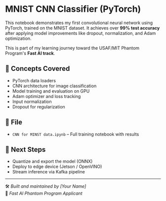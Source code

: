 # MNIST CNN Classifier (PyTorch)

This notebook demonstrates my first convolutional neural network using PyTorch, trained on the MNIST dataset. It achieves over **99% test accuracy** after applying model improvements like dropout, normalization, and Adam optimization.

This is part of my learning journey toward the USAF/MIT Phantom Program's **Fast AI track**.

## 🧠 Concepts Covered
- PyTorch data loaders
- CNN architecture for image classification
- Model training and evaluation on GPU
- Adam optimizer and loss tracking
- Input normalization
- Dropout for regularization

## 📁 File
- `CNN for MINST data.ipynb` – Full training notebook with results

## 🚀 Next Steps
- Quantize and export the model (ONNX)
- Deploy to edge device (Jetson / OpenVINO)
- Stream inference via Kafka pipeline

---

🛠️ *Built and maintained by [Your Name]*  
🎯 *Fast AI Phantom Program Applicant*


